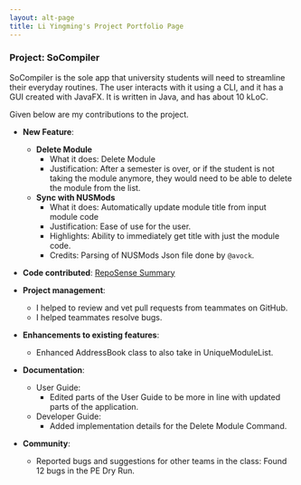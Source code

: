 ```yaml
---
layout: alt-page
title: Li Yingming's Project Portfolio Page
---
```


### Project: SoCompiler

SoCompiler is the sole app that university students will need to streamline their everyday routines. The user interacts with it using a CLI, and it has a GUI created with JavaFX. It is written in Java, and has about 10 kLoC.

Given below are my contributions to the project.

* **New Feature**:

    * **Delete Module**
        * What it does: Delete Module
        * Justification: After a semester is over, or if the student is not taking the module anymore, they would need to be able to delete the module from the list.
    * **Sync with NUSMods**
        * What it does: Automatically update module title from input module code
        * Justification: Ease of use for the user.
        * Highlights: Ability to immediately get title with just the module code.
        * Credits: Parsing of NUSMods Json file done by `@avock`.


* **Code contributed**:
  [RepoSense Summary](https://nus-cs2103-ay2223s1.github.io/tp-dashboard/?search=yingming&sort=groupTitle&sortWithin=title&timeframe=commit&mergegroup=&groupSelect=groupByRepos&breakdown=true&checkedFileTypes=docs~functional-code~test-code~other&since=2022-09-16&tabOpen=true&tabType=authorship&tabAuthor=avock&tabRepo=AY2223S1-CS2103T-W12-1%2Ftp%5Bmaster%5D&authorshipIsMergeGroup=false&authorshipFileTypes=docs&authorshipIsBinaryFileTypeChecked=false&authorshipIsIgnoredFilesChecked=false&authorshipSortBy=fileName)


* **Project management**:
    * I helped to review and vet pull requests from teammates on GitHub.
    * I helped teammates resolve bugs.


* **Enhancements to existing features**:
    * Enhanced AddressBook class to also take in UniqueModuleList.


* **Documentation**:
    * User Guide:
        * Edited parts of the User Guide to be more in line with updated parts of the application.
    * Developer Guide:
        * Added implementation details for the Delete Module Command.


* **Community**:
    * Reported bugs and suggestions for other teams in the class: Found 12 bugs in the PE Dry Run.
    
